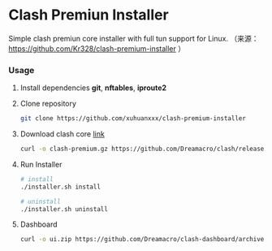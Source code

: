 # Clash Premiun Installer

Simple clash premiun core installer with full tun support for Linux. （来源：https://github.com/Kr328/clash-premium-installer ）



### Usage

1. Install dependencies **git**, **nftables**, **iproute2**

2. Clone repository

   ```bash
   git clone https://github.com/xuhuanxxx/clash-premium-installer
   ```

3. Download clash core [link](https://github.com/Dreamacro/clash/releases/tag/premium)

   ```bash
   curl -o clash-premium.gz https://github.com/Dreamacro/clash/releases/download/premium/clash-linux-amd64-2021.03.10.gz && gzip -d clash-premium.gz && mv clash-premium clash-premium-installer/clash
   ```

4. Run Installer

   ```bash
   # install 
   ./installer.sh install
   
   # uninstall 
   ./installer.sh uninstall
   ```
4. Dashboard

   ```bash
   curl -o ui.zip https://github.com/Dreamacro/clash-dashboard/archive/gh-pages.zip && unzip ui.zip && mv clash-dashboard-gh-pages /srv/clash/ui
   ```
